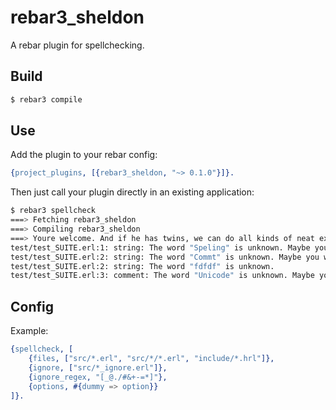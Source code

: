 # rebar3_sheldon

A rebar plugin for spellchecking.

## Build

```sh
$ rebar3 compile
```

## Use

Add the plugin to your rebar config:

```erlang
{project_plugins, [{rebar3_sheldon, "~> 0.1.0"}]}.
```

Then just call your plugin directly in an existing application:
```sh
$ rebar3 spellcheck
===> Fetching rebar3_sheldon
===> Compiling rebar3_sheldon
===> Youre welcome. And if he has twins, we can do all kinds of neat experiments on them.:
test/test_SUITE.erl:1: string: The word "Speling" is unknown. Maybe you wanted to use "speeling" or "speiling" or ....?
test/test_SUITE.erl:2: string: The word "Commt" is unknown. Maybe you wanted to use "commit" or "commot" or "comdt" ...?
test/test_SUITE.erl:2: string: The word "fdfdf" is unknown.
test/test_SUITE.erl:3: comment: The word "Unicode" is unknown. Maybe you wanted to use "uncoded"?
```

## Config
Example:
```erlang
{spellcheck, [
    {files, ["src/*.erl", "src/*/*.erl", "include/*.hrl"]},
    {ignore, ["src/*_ignore.erl"]},
    {ignore_regex, "[_@./#&+-=*]"},
    {options, #{dummy => option}}
]}.
```
